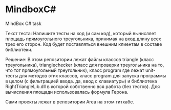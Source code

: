 # MindboxC#
MindBox C# task

Текст теста:
Напишите тесты на код (и сам код), который вычисляет площадь прямоугольного треугольника, принимая на вход длину всех трех его сторон. Код будет поставляться внешним клиентам в составе библиотеки. 

Решение:
В этом репозитории лежат файлы классов triangle (класс треугольника), trianglechecker (класс для проверки треугольника на то, что тот прямоугольный треугольник), класс program где лежат unit-тесты для методов этих классов, класс program для запуска программы в целом (с фильтрацией ввода. да, ввод с клавиатуры) и библиотека RightTriangleLib.dll в которой собственно вся работа (без тестов).
Для вычисления площади использовалась формула Герона.

Сами проекты лежат в репозитории Area на этом гитхабе.


